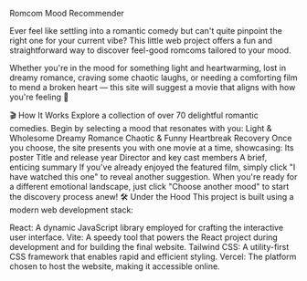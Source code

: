 Romcom Mood Recommender

Ever feel like settling into a romantic comedy but can't quite pinpoint the right one for your current vibe? This little web project offers a fun and straightforward way to discover feel-good romcoms tailored to your mood.

Whether you're in the mood for something light and heartwarming, lost in dreamy romance, craving some chaotic laughs, or needing a comforting film to mend a broken heart — this site will suggest a movie that aligns with how you're feeling 💫

🎬 How It Works
Explore a collection of over 70 delightful romantic comedies.
Begin by selecting a mood that resonates with you:
Light & Wholesome
Dreamy Romance
Chaotic & Funny
Heartbreak Recovery
Once you choose, the site presents you with one movie at a time, showcasing:
Its poster
Title and release year
Director and key cast members
A brief, enticing summary
If you've already enjoyed the featured film, simply click "I have watched this one" to reveal another suggestion.
When you're ready for a different emotional landscape, just click "Choose another mood" to start the discovery process anew!
🛠 Under the Hood
This project is built using a modern web development stack:

React: A dynamic JavaScript library employed for crafting the interactive user interface.
Vite: A speedy tool that powers the React project during development and for building the final website.
Tailwind CSS: A utility-first CSS framework that enables rapid and efficient styling.
Vercel: The platform chosen to host the website, making it accessible online.
